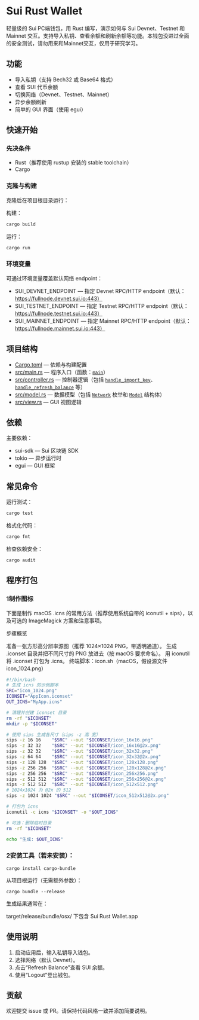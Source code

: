 # Sui Rust Wallet

轻量级的 Sui PC端钱包，用 Rust 编写，演示如何与 Sui Devnet、Testnet 和 Mainnet 交互。支持导入私钥、查看余额和刷新余额等功能。本钱包没进过全面的安全测试，请勿用来和Mainnet交互，仅用于研究学习。

## 功能

- 导入私钥（支持 Bech32 或 Base64 格式）
- 查看 SUI 代币余额
- 切换网络（Devnet、Testnet、Mainnet）
- 异步余额刷新
- 简单的 GUI 界面（使用 egui）
## 快速开始

### 先决条件
- Rust（推荐使用 rustup 安装的 stable toolchain）
- Cargo

### 克隆与构建
克隆后在项目根目录运行：

构建：
```sh
cargo build
```

运行：
```sh
cargo run
```

### 环境变量
可通过环境变量覆盖默认网络 endpoint：
- SUI_DEVNET_ENDPOINT — 指定 Devnet RPC/HTTP endpoint（默认：https://fullnode.devnet.sui.io:443）
- SUI_TESTNET_ENDPOINT — 指定 Testnet RPC/HTTP endpoint（默认：https://fullnode.testnet.sui.io:443）
- SUI_MAINNET_ENDPOINT — 指定 Mainnet RPC/HTTP endpoint（默认：https://fullnode.mainnet.sui.io:443）

## 项目结构

- [Cargo.toml](Cargo.toml) — 依赖与构建配置
- [src/main.rs](src/main.rs) — 程序入口（函数：[`main`](src/main.rs)）
- [src/controller.rs](src/controller.rs) — 控制器逻辑（包括 [`handle_import_key`](src/controller.rs)、[`handle_refresh_balance`](src/controller.rs) 等）
- [src/model.rs](src/model.rs) — 数据模型（包括 [`Network`](src/model.rs) 枚举和 [`Model`](src/model.rs) 结构体）
- [src/view.rs](src/view.rs) — GUI 视图逻辑

## 依赖

主要依赖：
- sui-sdk — Sui 区块链 SDK
- tokio — 异步运行时
- egui — GUI 框架

## 常见命令

运行测试：
```sh
cargo test
```

格式化代码：
```sh
cargo fmt
```

检查依赖安全：
```sh
cargo audit
```

## 程序打包

### 1制作图标
 下面是制作 macOS .icns 的常用方法（推荐使用系统自带的 iconutil + sips），以及可选的 ImageMagick 方案和注意事项。

步骤概览

准备一张方形高分辨率源图（推荐 1024×1024 PNG，带透明通道）。
生成 .iconset 目录并把不同尺寸的 PNG 放进去（按 macOS 要求命名）。
用 iconutil 将 .iconset 打包为 .icns。
终端脚本：icon.sh（macOS，假设源文件 icon_1024.png）
```sh
#!/bin/bash
# 生成 icns 的示例脚本
SRC="icon_1024.png"
ICONSET="AppIcon.iconset"
OUT_ICNS="MyApp.icns"

# 清理并创建 iconset 目录
rm -rf "$ICONSET"
mkdir -p "$ICONSET"

# 使用 sips 生成各尺寸（sips -z 高 宽）
sips -z 16 16    "$SRC" --out "$ICONSET/icon_16x16.png"
sips -z 32 32    "$SRC" --out "$ICONSET/icon_16x16@2x.png"
sips -z 32 32    "$SRC" --out "$ICONSET/icon_32x32.png"
sips -z 64 64    "$SRC" --out "$ICONSET/icon_32x32@2x.png"
sips -z 128 128  "$SRC" --out "$ICONSET/icon_128x128.png"
sips -z 256 256  "$SRC" --out "$ICONSET/icon_128x128@2x.png"
sips -z 256 256  "$SRC" --out "$ICONSET/icon_256x256.png"
sips -z 512 512  "$SRC" --out "$ICONSET/icon_256x256@2x.png"
sips -z 512 512  "$SRC" --out "$ICONSET/icon_512x512.png"
# 1024x1024 为 @2x 的 512
sips -z 1024 1024 "$SRC" --out "$ICONSET/icon_512x512@2x.png"

# 打包为 icns
iconutil -c icns "$ICONSET" -o "$OUT_ICNS"

# 可选：删除临时目录
rm -rf "$ICONSET"

echo "生成: $OUT_ICNS"
```
### 2安装工具（若未安装）：
```
cargo install cargo-bundle
```
从项目根运行（无需额外参数）：
```
cargo bundle --release
```
生成结果通常在：

target/release/bundle/osx/ 下包含 Sui Rust Wallet.app

## 使用说明

1. 启动应用后，输入私钥导入钱包。
2. 选择网络（默认 Devnet）。
3. 点击“Refresh Balance”查看 SUI 余额。
4. 使用“Logout”登出钱包。

## 贡献

欢迎提交 issue 或 PR。请保持代码风格一致并添加简要说明。


